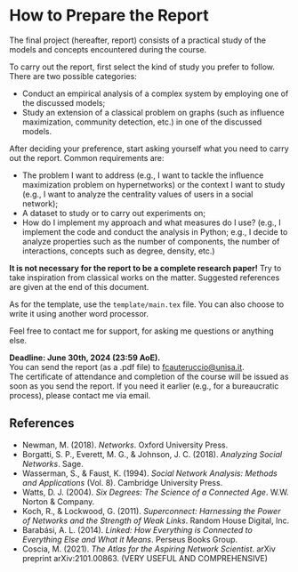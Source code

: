 # How to Prepare the Report

The final project (hereafter, report) consists of a practical study of the models and concepts encountered during the course.

To carry out the report, first select the kind of study you prefer to follow. There are two possible categories:

* Conduct an empirical analysis of a complex system by employing one of the discussed models;
* Study an extension of a classical problem on graphs (such as influence maximization, community detection, etc.) in one of the discussed models.

After deciding your preference, start asking yourself what you need to carry out the report. Common requirements are:

* The problem I want to address (e.g., I want to tackle the influence maximization problem on hypernetworks) or the context I want to study (e.g., I want to analyze the centrality values of users in a social network);
* A dataset to study or to carry out experiments on;
* How do I implement my approach and what measures do I use? (e.g., I implement the code and conduct the analysis in Python; e.g., I decide to analyze properties such as the number of components, the number of interactions, concepts such as degree, density, etc.)

**It is not necessary for the report to be a complete research paper!** Try to take inspiration from classical works on the matter. Suggested references are given at the end of this document.

As for the template, use the `template/main.tex` file. You can also choose to write it using another word processor.

Feel free to contact me for support, for asking me questions or anything else.

**Deadline: June 30th, 2024 (23:59 AoE).**  
You can send the report (as a .pdf file) to fcauteruccio@unisa.it.  
The certificate of attendance and completion of the course will be issued as soon as you send the report. If you need it earlier (e.g., for a bureaucratic process), please contact me via email.

## References

* Newman, M. (2018). *Networks*. Oxford University Press.
* Borgatti, S. P., Everett, M. G., & Johnson, J. C. (2018). *Analyzing Social Networks*. Sage.
* Wasserman, S., & Faust, K. (1994). *Social Network Analysis: Methods and Applications* (Vol. 8). Cambridge University Press.
* Watts, D. J. (2004). *Six Degrees: The Science of a Connected Age*. W.W. Norton & Company.
* Koch, R., & Lockwood, G. (2011). *Superconnect: Harnessing the Power of Networks and the Strength of Weak Links*. Random House Digital, Inc.
* Barabási, A. L. (2014). *Linked: How Everything is Connected to Everything Else and What it Means*. Perseus Books Group.
* Coscia, M. (2021). *The Atlas for the Aspiring Network Scientist*. arXiv preprint arXiv:2101.00863. (VERY USEFUL AND COMPREHENSIVE)
